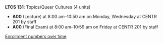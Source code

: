 **LTCS 131**: Topics/Queer Cultures (4 units)

- **A00** (Lecture) at 8:00 am–10:50 am on Monday, Wednesday at CENTR 201 by staff
- **A00** (Final Exam) at 8:00 am–10:59 am on Friday at CENTR 201 by staff

[Enrollment numbers over time](./LTCS131.tsv)
